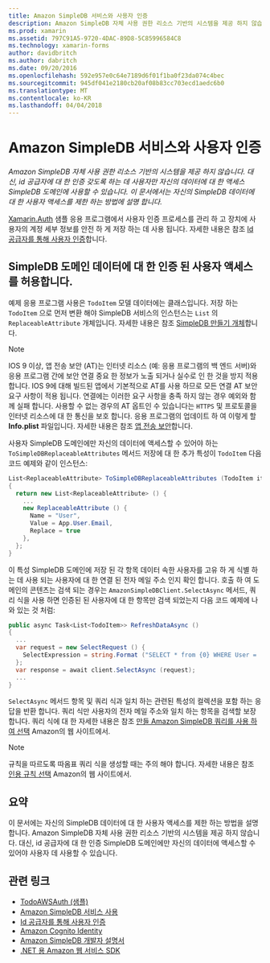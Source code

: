```yaml
---
title: Amazon SimpleDB 서비스와 사용자 인증
description: Amazon SimpleDB 자체 사용 권한 리소스 기반의 시스템을 제공 하지 않습니다. 대신, id 공급자에 대 한 인증 갖도록 하는 데 사용자만 자신의 데이터에 대 한 액세스 SimpleDB 도메인에 사용할 수 있습니다. 이 문서에서는 자신의 SimpleDB 데이터에 대 한 사용자 액세스를 제한 하는 방법에 설명 합니다.
ms.prod: xamarin
ms.assetid: 797C91A5-9720-4DAC-89D8-5C85996584C8
ms.technology: xamarin-forms
author: davidbritch
ms.author: dabritch
ms.date: 09/20/2016
ms.openlocfilehash: 592e957e0c64e7189d6f01f1ba0f23da074c4bec
ms.sourcegitcommit: 945df041e2180cb20af08b83cc703ecd1aedc6b0
ms.translationtype: MT
ms.contentlocale: ko-KR
ms.lasthandoff: 04/04/2018
---
```

# <a name="authenticating-users-with-an-amazon-simpledb-service"></a>Amazon SimpleDB 서비스와 사용자 인증

_Amazon SimpleDB 자체 사용 권한 리소스 기반의 시스템을 제공 하지 않습니다. 대신, id 공급자에 대 한 인증 갖도록 하는 데 사용자만 자신의 데이터에 대 한 액세스 SimpleDB 도메인에 사용할 수 있습니다. 이 문서에서는 자신의 SimpleDB 데이터에 대 한 사용자 액세스를 제한 하는 방법에 설명 합니다._

[Xamarin.Auth](https://github.com/xamarin/Xamarin.Auth) 샘플 응용 프로그램에서 사용자 인증 프로세스를 관리 하 고 장치에 사용자의 계정 세부 정보를 안전 하 게 저장 하는 데 사용 됩니다. 자세한 내용은 참조 [Id 공급자를 통해 사용자 인증](~/xamarin-forms/data-cloud/authentication/oauth.md)합니다.

## <a name="allowing-an-authenticated-user-access-to-simpledb-domain-data"></a>SimpleDB 도메인 데이터에 대 한 인증 된 사용자 액세스를 허용합니다.

예제 응용 프로그램 사용은 `TodoItem` 모델 데이터에는 클래스입니다. 저장 하는 `TodoItem` 으로 먼저 변환 해야 SimpleDB 서비스의 인스턴스는 `List` 의 `ReplaceableAttribute` 개체입니다. 자세한 내용은 참조 [SimpleDB 만들기 개체](~/xamarin-forms/data-cloud/consuming/aws.md)합니다.

> [!NOTE]
> IOS 9 이상, 앱 전송 보안 (AT)는 인터넷 리소스 (예: 응용 프로그램의 백 엔드 서버)와 응용 프로그램 간에 보안 연결 중요 한 정보가 노출 되거나 실수로 인 한 것을 방지 적용 합니다. IOS 9에 대해 빌드된 앱에서 기본적으로 AT를 사용 하므로 모든 연결 AT 보안 요구 사항이 적용 됩니다. 연결에는 이러한 요구 사항을 충족 하지 않는 경우 예외와 함께 실패 합니다.
> 사용할 수 없는 경우의 AT 옵트인 수 있습니다는 `HTTPS` 및 프로토콜을 인터넷 리소스에 대 한 통신을 보호 합니다. 응용 프로그램의 업데이트 하 여 이렇게 할 **Info.plist** 파일입니다. 자세한 내용은 참조 [앱 전송 보안](~/ios/app-fundamentals/ats.md)합니다.

사용자 SimpleDB 도메인에만 자신의 데이터에 액세스할 수 있어야 하는 `ToSimpleDBReplaceableAttributes` 메서드 저장에 대 한 추가 특성이 `TodoItem` 다음 코드 예제와 같이 인스턴스:

```csharp
List<ReplaceableAttribute> ToSimpleDBReplaceableAttributes (TodoItem item)
{
  return new List<ReplaceableAttribute> () {
    ...
    new ReplaceableAttribute () {
      Name = "User",
      Value = App.User.Email,
      Replace = true
    },
  };
}
```

이 특성 SimpleDB 도메인에 저장 된 각 항목 데이터 속한 사용자를 고유 하 게 식별 하는 데 사용 되는 사용자에 대 한 연결 된 전자 메일 주소 인지 확인 합니다. 호출 하 여 도메인의 콘텐츠는 검색 되는 경우는 `AmazonSimpleDBClient.SelectAsync` 메서드, 쿼리 식을 사용 하면 인증된 된 사용자에 대 한 항목만 검색 되었는지 다음 코드 예제에 나와 있는 것 처럼:

```csharp
public async Task<List<TodoItem>> RefreshDataAsync ()
{
  ...
  var request = new SelectRequest () {
    SelectExpression = string.Format ("SELECT * from {0} WHERE User = '{1}'", tableName, App.User.Email)
  };
  var response = await client.SelectAsync (request);
  ...
}
```

`SelectAsync` 메서드 항목 및 쿼리 식과 일치 하는 관련된 특성의 컬렉션을 포함 하는 응답을 반환 합니다. 쿼리 식만 사용자의 전자 메일 주소와 일치 하는 항목을 검색할 보장 합니다. 쿼리 식에 대 한 자세한 내용은 참조 [만들 Amazon SimpleDB 쿼리를 사용 하 여 선택](http://docs.aws.amazon.com/AmazonSimpleDB/latest/DeveloperGuide/UsingSelect.html) Amazon의 웹 사이트에서.

> [!NOTE]
> 규칙을 따르도록 따옴표 쿼리 식을 생성할 때는 주의 해야 합니다. 자세한 내용은 참조 [인용 규칙 선택](http://docs.aws.amazon.com/AmazonSimpleDB/latest/DeveloperGuide/QuotingRulesSelect.html) Amazon의 웹 사이트에서.

## <a name="summary"></a>요약

이 문서에는 자신의 SimpleDB 데이터에 대 한 사용자 액세스를 제한 하는 방법을 설명 합니다. Amazon SimpleDB 자체 사용 권한 리소스 기반의 시스템을 제공 하지 않습니다. 대신, id 공급자에 대 한 인증 SimpleDB 도메인에만 자신의 데이터에 액세스할 수 있어야 사용자 데 사용할 수 있습니다.


## <a name="related-links"></a>관련 링크

- [TodoAWSAuth (샘플)](https://developer.xamarin.com/samples/xamarin-forms/WebServices/TodoAWSAuth/)
- [Amazon SimpleDB 서비스 사용](~/xamarin-forms/data-cloud/consuming/aws.md)
- [Id 공급자를 통해 사용자 인증](~/xamarin-forms/data-cloud/authentication/oauth.md)
- [Amazon Cognito Identity](http://docs.aws.amazon.com/cognito/devguide/identity/)
- [Amazon SimpleDB 개발자 설명서](http://docs.aws.amazon.com/AmazonSimpleDB/latest/DeveloperGuide/Welcome.html)
- [.NET 용 Amazon 웹 서비스 SDK](https://www.nuget.org/packages?q=Tags%3A%22aws-sdk-v3%22)
